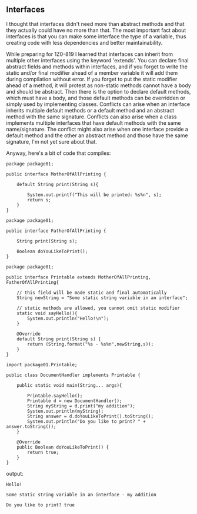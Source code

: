 ## Interfaces

I thought that interfaces didn't need more than abstract methods and that they actually could have no more than that. The most important fact about interfaces is that you can make some interface the type of a variable, thus creating code with less dependencies and better maintainability.

While preparing for 1Z0-819 I learned that interfaces can inherit from multiple other interfaces using the keyword 'extends'. You can declare final abstract fields and methods within interfaces, and if you forget to write the static and/or final modifier ahead of a member variable it will add them during compilation without error. If you forget to put the static modifier ahead of a method, it will protest as non-static methods cannot have a body and should be abstract. Then there is the option to declare default methods, which must have a body, and those default methods can be overridden or simply used by implementing classes. Conflicts can arise when an interface inherits multiple default methods or a default method and an abstract method with the same signature. Conflicts can also arise when a class implements multiple interfaces that have default methods with the same name/signature. The conflict might also arise when one interface provide a default method and the other an abstract method and those have the same signature, I'm not yet sure about that.

Anyway, here's a bit of code that compiles:

```
package package01;

public interface MotherOfAllPrinting {

    default String print(String s){

        System.out.printf("This will be printed: %s%n", s);
        return s;
    }
}
```
```
package package01;

public interface FatherOfAllPrinting {

    String print(String s);

    Boolean doYouLikeToPrint();
}
```
```
package package01;

public interface Printable extends MotherOfAllPrinting, FatherOfAllPrinting{

    // this field will be made static and final automatically
    String newString = "Some static string variable in an interface";

    // static methods are allowed, you cannot omit static modifier
    static void sayHello(){
        System.out.println("Hello!\n");
    }

    @Override
    default String print(String s) {
        return (String.format("%s - %s%n",newString,s));
    }
}
```
```
import package01.Printable;

public class DocumentHandler implements Printable {

    public static void main(String... args){

        Printable.sayHello();
        Printable d = new DocumentHandler();
        String myString = d.print("my addition");
        System.out.println(myString);
        String answer = d.doYouLikeToPrint().toString();
        System.out.println("Do you like to print? " + answer.toString());
    }

    @Override
    public Boolean doYouLikeToPrint() {
        return true;
    }
}
```
output:
```
Hello!

Some static string variable in an interface - my addition

Do you like to print? true
```
